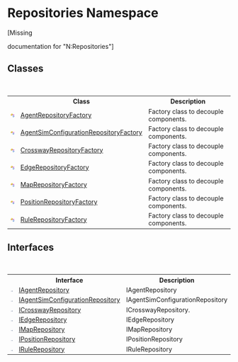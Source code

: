 # Repositories Namespace
 

\[Missing <summary> documentation for "N:Repositories"\]


## Classes
&nbsp;<table><tr><th></th><th>Class</th><th>Description</th></tr><tr><td>![Public class](media/pubclass.gif "Public class")</td><td><a href="1aa29180-4618-4c7f-7457-01f440150042">AgentRepositoryFactory</a></td><td>
Factory class to decouple components.</td></tr><tr><td>![Public class](media/pubclass.gif "Public class")</td><td><a href="1e7123ca-c46e-f876-3101-c86c8d933e09">AgentSimConfigurationRepositoryFactory</a></td><td>
Factory class to decouple components.</td></tr><tr><td>![Public class](media/pubclass.gif "Public class")</td><td><a href="fd12abfc-e5cf-9820-4b01-664ec454bec5">CrosswayRepositoryFactory</a></td><td>
Factory class to decouple components.</td></tr><tr><td>![Public class](media/pubclass.gif "Public class")</td><td><a href="fb5b879c-55e4-f80b-0a7c-f58f7cdc1e80">EdgeRepositoryFactory</a></td><td>
Factory class to decouple components.</td></tr><tr><td>![Public class](media/pubclass.gif "Public class")</td><td><a href="07d05f00-60bc-6e88-2167-2df39fd6eeec">MapRepositoryFactory</a></td><td>
Factory class to decouple components.</td></tr><tr><td>![Public class](media/pubclass.gif "Public class")</td><td><a href="c6651d43-450d-cd92-27df-120f0e6e4cb1">PositionRepositoryFactory</a></td><td>
Factory class to decouple components.</td></tr><tr><td>![Public class](media/pubclass.gif "Public class")</td><td><a href="73c09ee7-4d36-80db-a529-e242735f2597">RuleRepositoryFactory</a></td><td>
Factory class to decouple components.</td></tr></table>

## Interfaces
&nbsp;<table><tr><th></th><th>Interface</th><th>Description</th></tr><tr><td>![Public interface](media/pubinterface.gif "Public interface")</td><td><a href="0575e60b-9ef1-ddf1-b25b-63f740c68ca4">IAgentRepository</a></td><td>
IAgentRepository</td></tr><tr><td>![Public interface](media/pubinterface.gif "Public interface")</td><td><a href="4f5b927c-2603-4b08-0640-4ca1b89e8e2a">IAgentSimConfigurationRepository</a></td><td>
IAgentSimConfigurationRepository</td></tr><tr><td>![Public interface](media/pubinterface.gif "Public interface")</td><td><a href="9f4a6b65-991c-d23a-c99f-150a8f6aed47">ICrosswayRepository</a></td><td>
ICrosswayRepository.</td></tr><tr><td>![Public interface](media/pubinterface.gif "Public interface")</td><td><a href="2c1605e9-a3ea-356c-8773-7e85a228a5d8">IEdgeRepository</a></td><td>
IEdgeRepository</td></tr><tr><td>![Public interface](media/pubinterface.gif "Public interface")</td><td><a href="d8800360-48e1-915d-6bc7-36855a7cbbd0">IMapRepository</a></td><td>
IMapRepository</td></tr><tr><td>![Public interface](media/pubinterface.gif "Public interface")</td><td><a href="31130781-bc05-95f3-01f1-1a5d9ae3f834">IPositionRepository</a></td><td>
IPositionRepository</td></tr><tr><td>![Public interface](media/pubinterface.gif "Public interface")</td><td><a href="3301f108-3703-6b74-3e47-8508e58f3da2">IRuleRepository</a></td><td>
IRuleRepository</td></tr></table>&nbsp;

